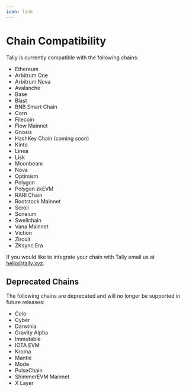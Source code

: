 ```yaml
---
icon: link
---
```


# Chain Compatibility

Tally is currently compatible with the following chains:

* Ethereum
* Arbitrum One
* Arbitrum Nova
* Avalanche
* Base
* Blast
* BNB Smart Chain
* Corn
* Filecoin
* Flow Mainnet
* Gnosis
* HashKey Chain (coming soon)
* Kinto
* Linea
* Lisk
* Moonbeam
* Nova
* Optimism
* Polygon
* Polygon zkEVM
* RARI Chain
* Rootstock Mainnet
* Scroll
* Soneium
* Swellchain
* Vana Mainnet
* Viction
* Zircuit
* ZKsync Era

If you would like to integrate your chain with Tally email us at [hello@tally.xyz](mailto:hello@tally.xyz).

## Deprecated Chains

The following chains are deprecated and will no longer be supported in future releases:

* Celo
* Cyber
* Darwinia
* Gravity Alpha
* Immutable
* IOTA EVM
* Kroma
* Mantle
* Mode
* PulseChain
* ShimmerEVM Mainnet
* X Layer
